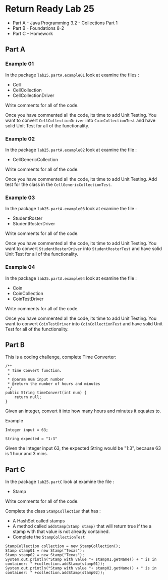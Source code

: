 # Return Ready Lab 25

* Part A - Java Programming 3.2 - Collections Part 1
* Part B - Foundations 8-2
* Part C - Homework


## Part A

### Example 01

In the package `lab25.partA.example01` look at examine the files :

* Cell
* CellCollection
* CellCollectionDriver

Write comments for all of the code.

Once you have commented all the  code, its time to add Unit Testing. You want to convert `CellCollectionDriver` into `CoinCollectionTest` and have solid Unit Test for all of the functionality.

### Example 02

In the package `lab25.partA.example02` look at examine the file :

* CellGenericCollection

Write comments for all of the code.

Once you have commented all the  code, its time to add Unit Testing. Add test for the class in the `CellGenericCollectionTest`.

### Example 03

In the package `lab25.partA.example03` look at examine the file :

* StudentRoster
* StudentRosterDriver

Write comments for all of the code.

Once you have commented all the  code, its time to add Unit Testing. You want to convert `StudentRosterDriver` into `StudentRosterTest` and have solid Unit Test for all of the functionality.

### Example 04

In the package `lab25.partA.example04` look at examine the file :

* Coin
* CoinCollection
* CoinTestDriver

Write comments for all of the code.

Once you have commented all the  code, its time to add Unit Testing. You want to convert `CoinTestDriver` into `CoinCollectionTest` and have solid Unit Test for all of the functionality.

## Part B

This is a coding challenge, complete Time Converter:

```
/**
 * Time Convert function.
 *
 * @param num input number
 * @return the number of hours and minutes
 */
public String timeConvert(int num) {
    return null;
}
```

Given an integer, convert it into how many hours and minutes it equates to.

Example 

```
Integer input = 63;

String expected = "1:3"
```

Given the Integer input 63, the expected String would be "1:3", because 63 is 1 hour and 3 mins.

## Part C
In the package `lab25.partC` look at examine the file :

* Stamp


Write comments for all of the code.

Complete the class `StampCollection` that has :

* A HashSet called stamps
* A method called `addStamp(Stamp stamp)` that will return true if the a stamp with that value is not already contained.
* Complete the `StampCollectionTest`

```
StampCollection collection = new StampCollection();
Stamp stamp01 = new Stamp("Texas");
Stamp stamp02 = new Stamp("Texas");
System.out.println("Stamp with value "+ stamp01.getName() + " is in container: " +collection.addStamp(stamp01));
System.out.println("Stamp with value "+ stamp02.getName() + " is in container: " +collection.addStamp(stamp02));
```



